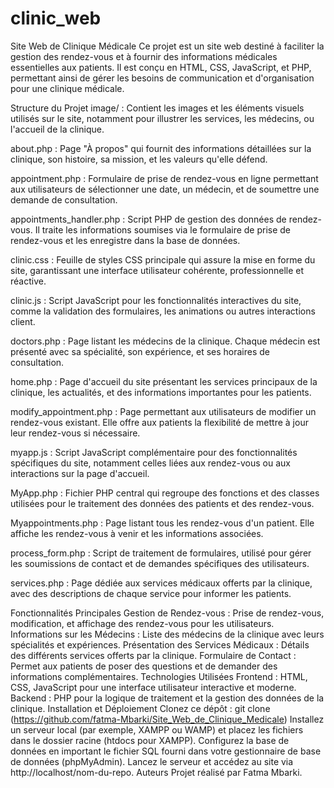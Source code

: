 # clinic_web
Site Web de Clinique Médicale
Ce projet est un site web destiné à faciliter la gestion des rendez-vous et à fournir des informations médicales essentielles aux patients. Il est conçu en HTML, CSS, JavaScript, et PHP, permettant ainsi de gérer les besoins de communication et d'organisation pour une clinique médicale.

Structure du Projet
image/ : Contient les images et les éléments visuels utilisés sur le site, notamment pour illustrer les services, les médecins, ou l'accueil de la clinique.

about.php : Page "À propos" qui fournit des informations détaillées sur la clinique, son histoire, sa mission, et les valeurs qu'elle défend.

appointment.php : Formulaire de prise de rendez-vous en ligne permettant aux utilisateurs de sélectionner une date, un médecin, et de soumettre une demande de consultation.

appointments_handler.php : Script PHP de gestion des données de rendez-vous. Il traite les informations soumises via le formulaire de prise de rendez-vous et les enregistre dans la base de données.

clinic.css : Feuille de styles CSS principale qui assure la mise en forme du site, garantissant une interface utilisateur cohérente, professionnelle et réactive.

clinic.js : Script JavaScript pour les fonctionnalités interactives du site, comme la validation des formulaires, les animations ou autres interactions client.

doctors.php : Page listant les médecins de la clinique. Chaque médecin est présenté avec sa spécialité, son expérience, et ses horaires de consultation.

home.php : Page d'accueil du site présentant les services principaux de la clinique, les actualités, et des informations importantes pour les patients.

modify_appointment.php : Page permettant aux utilisateurs de modifier un rendez-vous existant. Elle offre aux patients la flexibilité de mettre à jour leur rendez-vous si nécessaire.

myapp.js : Script JavaScript complémentaire pour des fonctionnalités spécifiques du site, notamment celles liées aux rendez-vous ou aux interactions sur la page d'accueil.

MyApp.php : Fichier PHP central qui regroupe des fonctions et des classes utilisées pour le traitement des données des patients et des rendez-vous.

Myappointments.php : Page listant tous les rendez-vous d'un patient. Elle affiche les rendez-vous à venir et les informations associées.

process_form.php : Script de traitement de formulaires, utilisé pour gérer les soumissions de contact et de demandes spécifiques des utilisateurs.

services.php : Page dédiée aux services médicaux offerts par la clinique, avec des descriptions de chaque service pour informer les patients.

Fonctionnalités Principales
Gestion de Rendez-vous : Prise de rendez-vous, modification, et affichage des rendez-vous pour les utilisateurs.
Informations sur les Médecins : Liste des médecins de la clinique avec leurs spécialités et expériences.
Présentation des Services Médicaux : Détails des différents services offerts par la clinique.
Formulaire de Contact : Permet aux patients de poser des questions et de demander des informations complémentaires.
Technologies Utilisées
Frontend : HTML, CSS, JavaScript pour une interface utilisateur interactive et moderne.
Backend : PHP pour la logique de traitement et la gestion des données de la clinique.
Installation et Déploiement
Clonez ce dépôt : git clone (https://github.com/fatma-Mbarki/Site_Web_de_Clinique_Medicale)
Installez un serveur local (par exemple, XAMPP ou WAMP) et placez les fichiers dans le dossier racine (htdocs pour XAMPP).
Configurez la base de données en important le fichier SQL fourni dans votre gestionnaire de base de données (phpMyAdmin).
Lancez le serveur et accédez au site via http://localhost/nom-du-repo.
Auteurs
Projet réalisé par Fatma Mbarki.
